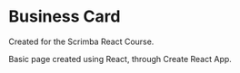 # Business Card

Created for the Scrimba React Course.

Basic page created using React, through Create React App.
